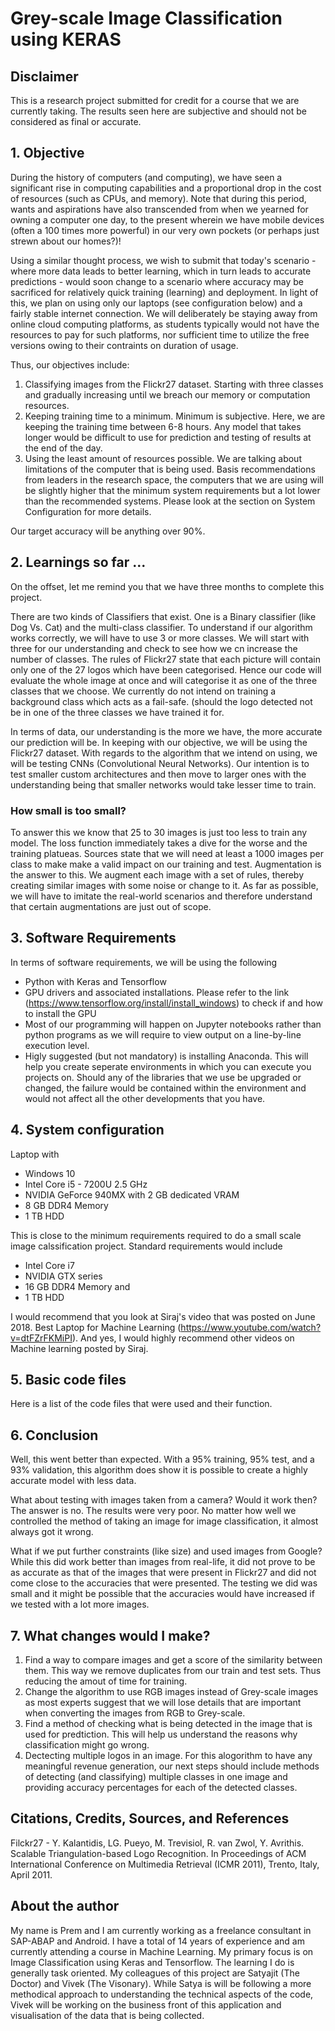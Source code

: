 # Grey-scale Image Classification using KERAS

## Disclaimer
This is a research project submitted for credit for a course that we are currently taking. The results seen here are subjective and should not be considered as final or accurate. 

## 1. Objective
During the history of computers (and computing), we have seen a significant rise in computing capabilities and a proportional drop in the cost of resources (such as CPUs, and memory). Note that during this period, wants and aspirations have also transcended from when we yearned for owning a computer one day, to the present wherein we have mobile devices (often a 100 times more powerful) in our very own pockets (or perhaps just strewn about our homes?)!

Using a similar thought process, we wish to submit that today's scenario - where more data leads to better learning, which in turn leads to accurate predictions - would soon change to a scenario where accuracy may be sacrificed for relatively quick training (learning) and deployment. In light of this, we plan on using only our laptops (see configuration below) and a fairly stable internet connection. We will deliberately be staying away from online cloud computing platforms, as students typically would not have the resources to pay for such platforms, nor sufficient time to utilize the free versions owing to their contraints on duration of usage. 

Thus, our objectives include:
  1. Classifying images from the Flickr27 dataset. Starting with three classes and gradually increasing until we breach our memory or computation resources.
  2. Keeping training time to a minimum. Minimum is subjective. Here, we are keeping the training time between 6-8 hours. Any model that takes longer would be difficult to use for prediction and testing of results at the end of the day.
  3. Using the least amount of resources possible. We are talking about limitations of the computer that is being used. Basis recommendations from leaders in the research space, the computers that we are using will be slightly higher that the minimum system requirements but a lot lower than the recommended systems. Please look at the section on System Configuration for more details.

Our target accuracy will be anything over 90%.

## 2. Learnings so far ...
On the offset, let me remind you that we have three months to complete this project. 

There are two kinds of Classifiers that exist. One is a Binary classifier (like Dog Vs. Cat) and the multi-class classifier. To understand if our algorithm works correctly, we will have to use 3 or more classes. We will start with three for our understanding and check to see how we cn increase the number of classes. The rules of Flickr27 state that each picture will contain only one of the 27 logos which have been categorised. Hence our code will evaluate the whole image at once and will categorise it as one of the three classes that we choose. We currently do not intend on training a background class which acts as a fail-safe. (should the logo detected not be in one of the three classes we have trained it for.

In terms of data, our understanding is the more we have, the more accurate our prediction will be. In keeping with our objective, we will be using the Flickr27 dataset. With regards to the algorithm that we intend on using, we will be testing CNNs (Convolutional Neural Networks). Our intention is to test smaller custom architectures and then move to larger ones with the understanding being that smaller networks would take lesser time to train. 

### How small is too small?
To answer this we know that 25 to 30 images is just too less to train any model. The loss function immediately takes a dive for the worse and the training platueas. Sources state that we will need at least a 1000 images per class to make make a valid impact on our training and test. Augmentation is the answer to this. We augment each image with a set of rules, thereby creating similar images with some noise or change to it. As far as possible, we will have to imitate the real-world scenarios and therefore understand that certain augmentations are just out of scope.

## 3. Software Requirements
In terms of software requirements, we will be using the following
  - Python with Keras and Tensorflow
  - GPU drivers and associated installations. Please refer to the link (https://www.tensorflow.org/install/install_windows) to check if and how to install the GPU
  - Most of our programming will happen on Jupyter notebooks rather than python programs as we will require to view output on a line-by-line execution level.
  - Higly suggested (but not mandatory) is installing Anaconda. This will help you create seperate environments in which you can execute you projects on. Should any of the libraries that we use be upgraded or changed, the failure would be contained within the environment and would not affect all the other developments that you have.

## 4. System configuration
Laptop with
  - Windows 10
  - Intel Core i5 - 7200U 2.5 GHz
  - NVIDIA GeForce 940MX with 2 GB dedicated VRAM
  - 8 GB DDR4 Memory
  - 1 TB HDD
 
This is close to the minimum requirements required to do a small scale image calssification project. Standard requirements would include
  - Intel Core i7
  - NVIDIA GTX series
  - 16 GB DDR4 Memory and 
  - 1 TB HDD
  
I would recommend that you look at Siraj's video that was posted on June 2018. Best Laptop for Machine Learning (https://www.youtube.com/watch?v=dtFZrFKMiPI). And yes, I would highly recommend other videos on Machine learning posted by Siraj. 
  
## 5. Basic code files
Here is a list of the code files that were used and their function.

## 6. Conclusion
Well, this went better than expected. With a 95% training, 95% test, and a 93% validation, this algorithm does show it is possible to create a highly accurate model with less data. 

What about testing with images taken from a camera? Would it work then? The answer is no. The results were very poor. No matter how well we controlled the method of taking an image for image classification, it almost always got it wrong. 

What if we put further constraints (like size) and used images from Google? While this did work better than images from real-life, it did not prove to be as accurate as that of the images that were present in Flickr27 and did not come close to the accuracies that were presented. The testing we did was small and it might be possible that the accuracies would have increased if we tested with a lot more images. 

## 7. What changes would I make?
  1. Find a way to compare images and get a score of the similarity between them. This way we remove duplicates from our train and test sets. Thus reducing the amout of time for training.
  2. Change the algorithm to use RGB images instead of Grey-scale images as most experts suggest that we will lose details that are important when converting the images from RGB to Grey-scale.
  3. Find a method of checking what is being detected in the image that is used for predtiction. This will help us understand the reasons why classification might go wrong. 
  4. Dectecting multiple logos in an image. For this alogorithm to have any meaningful revenue generation, our next steps should include methods of detecting (and classifying) multiple classes in one image and providing accuracy percentages for each of the detected classes.

## Citations, Credits, Sources, and References
Filckr27 - Y. Kalantidis, LG. Pueyo, M. Trevisiol, R. van Zwol, Y. Avrithis. Scalable Triangulation-based Logo Recognition. In Proceedings of ACM International Conference on Multimedia Retrieval (ICMR 2011), Trento, Italy, April 2011.

## About the author  
My name is Prem and I am currently working as a freelance consultant in SAP-ABAP and Android. I have a total of 14 years of experience and am currently attending a course in Machine Learning. My primary focus is on Image Classification using Keras and Tensorflow. The learning I do is generally task oriented. My colleagues of this project are Satyajit (The Doctor) and Vivek (The Visonary). While Satya is will be following a more methodical approach to understanding the technical aspects of the code, Vivek will be working on the business front of this application and visualisation of the data that is being collected.

